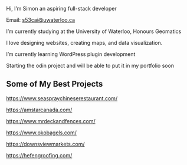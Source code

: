 Hi, I’m Simon an aspiring full-stack developer

Email: s53cai@uwaterloo.ca 

I’m currently studying at the University of Waterloo, Honours Geomatics

I love designing websites, creating maps, and data visualization.

I’m currently learning WordPress plugin development

Starting the odin project and will be able to put it in my portfolio soon

Some of My Best Projects
------------------------

https://www.seaspraychineserestaurant.com/

https://amstarcanada.com/

https://www.mrdeckandfences.com/

https://www.okobagels.com/

https://downsviewmarkets.com/

https://hefengroofing.com/

<!---
Simoncai47747/Simoncai47747 is a ✨ special ✨ repository because its `README.md` (this file) appears on your GitHub profile.
You can click the Preview link to take a look at your changes.
--->
